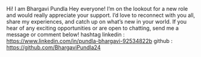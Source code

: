 Hi! I am Bhargavi Pundla 
Hey everyone! I’m on the lookout for a new role and would really appreciate your support. I’d love to reconnect with you all, share my experiences, and catch up on what’s new in your world.
If you hear of any exciting opportunities or are open to chatting, send me a message or comment below! hashtag
linkedin : https://www.linkedin.com/in/pundla-bhargavi-92534822b
github : https://github.com/BhargaviPundla24
